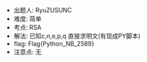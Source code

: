 - 出题人: RyuZUSUNC
- 难度: 简单
- 考点: RSA
- 解法: 已知c,n,e,p,q 直接求明文(有现成PY脚本)
- flag: Flag{Python_NB_2589}
- 注意点: 无